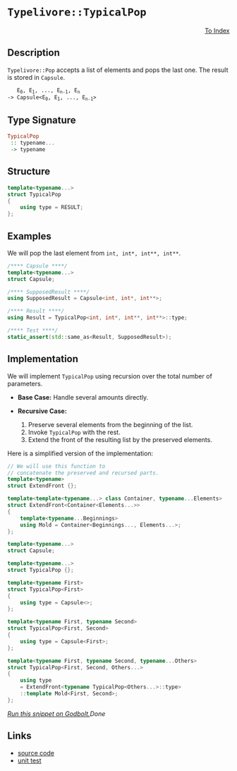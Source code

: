 <!-- Copyright 2024 Feng Mofan
SPDX-License-Identifier: Apache-2.0 -->

# `Typelivore::TypicalPop`

<p style='text-align: right;'><a href="../../../facilities/metafunctions.md#typelivore-typical-pop">To Index</a></p>

## Description

`Typelivore::Pop` accepts a list of elements and pops the last one. The result is stored in `Capsule`.

<pre><code>   E<sub>0</sub>, E<sub>1</sub>, ..., E<sub>n-1</sub>, E<sub>n</sub>
-> Capsule&lt;E<sub>0</sub>, E<sub>1</sub>, ..., E<sub>n-1</sub>&gt;</code></pre>

## Type Signature

```Haskell
TypicalPop
 :: typename...
 -> typename
```

## Structure

```C++
template<typename...>
struct TypicalPop
{
    using type = RESULT;
};
```

## Examples

We will pop the last element from `int, int*, int**, int**`.

```C++
/**** Capsule ****/
template<typename...>
struct Capsule;

/**** SupposedResult ****/
using SupposedResult = Capsule<int, int*, int**>;

/**** Result ****/
using Result = TypicalPop<int, int*, int**, int**>::type;

/**** Test ****/
static_assert(std::same_as<Result, SupposedResult>);
```

## Implementation

We will implement `TypicalPop` using recursion over the total number of parameters.

- **Base Case:** Handle several amounts directly.
- **Recursive Case:**

  1. Preserve several elements from the beginning of the list.
  2. Invoke `TypicalPop` with the rest.
  3. Extend the front of the resulting list by the preserved elements.

Here is a simplified version of the implementation:

```C++
// We will use this function to
// concatenate the preserved and recursed parts.
template<typename>
struct ExtendFront {};

template<template<typename...> class Container, typename...Elements>
struct ExtendFront<Container<Elements...>>
{
    template<typename...Beginnings>
    using Mold = Container<Beginnings..., Elements...>;
};

template<typename...>
struct Capsule;

template<typename...>
struct TypicalPop {};

template<typename First>
struct TypicalPop<First>
{
    using type = Capsule<>;
};

template<typename First, typename Second>
struct TypicalPop<First, Second>
{
    using type = Capsule<First>;
};

template<typename First, typename Second, typename...Others>
struct TypicalPop<First, Second, Others...>
{
    using type
    = ExtendFront<typename TypicalPop<Others...>::type>
    ::template Mold<First, Second>;
};
```

[*Run this snippet on Godbolt.*](https://godbolt.org/#z:OYLghAFBqd5QCxAYwPYBMCmBRdBLAF1QCcAaPECAMzwBtMA7AQwFtMQByARg9KtQYEAysib0QXACx8BBAKoBnTAAUAHpwAMvAFYTStJg1DIApACYAQuYukl9ZATwDKjdAGFUtAK4sGIAKwAzKSuADJ4DJgAcj4ARpjEIABsSaQADqgKhE4MHt6%2BAcEZWY4C4ZExLPGJKbaY9qUMQgRMxAR5Pn5BdQ05za0E5dFxCcmpCi1tHQXdEwNDldVjAJS2qF7EyOwcAPQAVAeHR8cnezsmGgCC%2B4cA1AAimGmujMh4mAq3R%2BdXN6f/xx%2Blwu1yOt2wqgIrgAYsRZF9DkCdjtbgB1TC3ADudFoty8SluBAQeE%2BVC8DAcOUJqBByNuaApTChzChhIQGLSxA%2BCQAbph0LdDAKucgNkoBWkBgoAHQgqEsNIGKEmQJuAgAT2ezDYKuwIImxC8DnBkJhcMEtxMAHYrFb7iqrFc5ZgFUrMCq1S7FUz3aqNVrWJhpcHdfSDApPh5BEwIglSITNYxA8Hpdh6GxBApdfqCIbjRDmehYbIPVGWrHiB60y7GAQZSHAnrGyDrY7LrcO4SvW6Pf6k2wUxZMMAIgwIsAs82rp28VkjLcALKeAUq%2B63MsxyKV1VDkcMMdGevS%2BPVjN1lPZwJt632q8t35gtxMNIKLz0BEHIHy73Kv2J7VBg2epXAaRoEOuz6vvQDr3qCALwd8tJggAkq6NbRo0H5nEhCG4UCzquj6vb/smQE5nm4EACqangoi0MoqBpJaNo3jBTpXN%2BPZ/gGbC3NCeDEBM2YgbmYG3NRaS0WIDFpB6/GCQQwnAix06dvi44Js8lqBGuT4vm%2BvpuJe152mxwIcd2RHcf2GLyRM8Z9gBtxCJgDLoEpoHGhJUn0YxckCfZzmuQI7lTspbYzup859tpumQQZ/kKcZLamXe7GXJxVlqiRvF2QQDk5RiLluQVPGAdKADyRIJJOwGXJ5VE0XRMmJYFxUhfGVXsoJF5ha2IKRXOwCae6qkdquJqFsWgjEWV4lNdJfmql1NW9dgIAgH2SkzhtmWskutChW4eXxu1DChU2Jm3teD64Yht0HCarCKhi91wXdn6weYgQRMg3hYNpbgMlsaR1kpOGPXpUGvYiBE/oZjmkbKYUNRB%2BnQWl5nvXszleGkxT8gASh8b7gW9UXDUIeME%2BgxNQeBE1QwlqoRPltys3s8Yc3syXpX8ON06TWFAhTtyC7QDM6fNknNUtbis1zgic%2BzSvK9zuq7YmZkQzjlEfGTsMiUytEAPpMBGCQEBAEzoBtCiBmbk5uOLbNU/jmREyTEu6ssDocKstCcP4vB%2BBwWikKgnBGZY1i3Ao6ybBi308KQBCaP7qwANYBJI0oaAAHGYZgAJzF1w/gF/nXBWla0iBxwki8CwEgaBopCh%2BHkccLwCggG3adh/7pBwLAMCICA6wEGkXj5RQEBoAqdAJFEgacKo%2BdJAAtEkki3MAyDILcUjSmYvD8oQJB4LbXAyIIIhiOwUi3/IShqOnpC6DfmLEM%2BnA8AHQcQ7vy7hVGe09wKoCoLcdeW8d57wPkfXOZhbgQA8IvegxBLRmECFwZYvAB5aFWBAJAC9JIYPIJQUhS9EjACkGYPgdAoSCUoLEd%2BsQIitHVH/Xg7DmDEHVBVWI2hXIDxTgvM8FUGC0C4YPUgWBYheGAE%2BWgtBe7cF4FgFghhgDiFkfgEUjg%2BRqPDpgVQrkZ7bBTqzeo79aB4FiD/fhHgsDv1zHgZu6jSB8mILED2jwtFGDsUYdOqwqAGAnAANXeJiCqWpuHP3vuIJ%2B/BBCKBUOoWRn99DaJQNYaw%2Bh7G90gKsRijQ1GbxtquUwMdLBmE7t44gV8PjwFWHYEROQXDnWmH4G%2BYRYyLFGDfYo2QBDdL0MMxoCwRiJBvm0ykAh%2BhTE8J0PQczGiLMGP06ZqzJjtGWQUWZuyplVEGa0hOWwJAAI4MHduwDODQI3tvXe%2B9D7H2QRAXAF9MHJzwanEJqx2RMCwIkCAWcQCSECNKYugRa4aEkGYSQSRW7%2BCSMXfQnBG6kGbjg6USQuBJHzsXKuSR/CSHLtC1IHdeBdx7n3P5g8iFj2IRPMBM8KHz1QOg5eq8OCtBYDyK0m8mBhm0UfYu0ouB5zPvgIgjTr4JLoo/aQKSX7pPfroeh39f7qKuTcqlEdOCgKnjPW4kCHmwN3n9UVXBxWSo0CgtBZCEhYMCGYX5BCh7MqoeQue3rRhWqMDargbcaASxqiwthHD%2BHxN4ZwwRwiHDxPEbWSR0j37yMUco1R8TNHaN0eHfR7SjHv1MeYqE8TrH13DnYhxnDnHbHDm4jxKdvG%2BKUP4vN44Ql8HCQoKJmAYlxM8SqxJSrn5pLfpkkA9CDDBOqVYSwBTYhFNBRHUGORymVJ0vO6wdTqUNKaSu1p9R2nOAgK4MZvTzrHKWEMzIIzcj7J6eke9kytknJmT0U9TRdmXq/fMn98x323tsL%2Bp9OygMVG2bgtYGwLkwfrnqu5HBzVPJFfOG1Eq84oM%2BbKl1uD8H/NIIC4FlArmYuxeKuFVp/DFxroEeFiKyW3NkTS2wdKPWMvgMyye4D2V%2BuICvNgnA%2BVwJYAoHkh8eSYbdBMaVXyr56BHYqiQyrZAToyeHXQwQtVpG4bqoBrHDWsogVA1QYmJNSZkz6CYDrOVOu%2BdgwI7ru1evs9Q/j7mMEgEk/jE20ni4m1kwQE25nlWMPDRAVhsjY3Rs8bFgRQiRFJs5RIqRMiC2YAUUosQ2bPG5sCQ2jRAki3NNkaW0U5bPGVtsfYxx6p62uMac23gra/Euk7cEhlPamCROibExg8TlMP1U%2BO1%2BmmdAgGCLO4weTF01qPWuspnAdg21yTUiwe6I4HqwIttZHTz1dPA1e9AN7BkvpKDkP9Eychnc/fthZYH8jPoe4Btod2INLOe59zZUGP2XNg4nAHiHDOd3uWF244nJO3AC9KYLOGZUkHwy5hlALMBAtGKu%2BuFHp3isCIEfwFcyWt3x1aAlLGwfd3Y/3Ij2dJD%2BChdXK0rd86SDLlwQuZhUj10CKD6lnBCOo/RRwU%2BFP%2BdU846sbxWRnCSCAA%3D%3D%3D)$Done$

## Links

- [source code](../../../../conceptrodon/descend/typelivore/pop.hpp)
- [unit test](../../../../tests/unit/metafunctions/typelivore/typical_pop.test.hpp)
